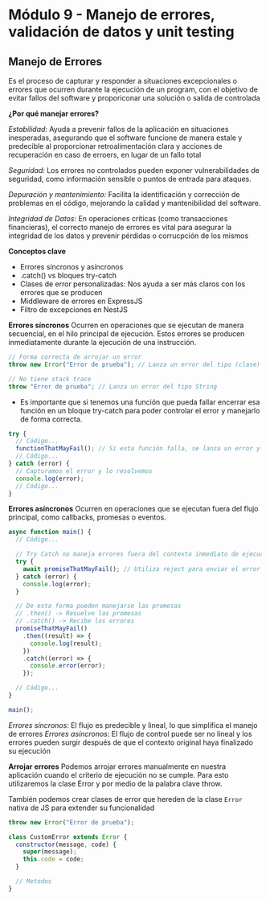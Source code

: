 # Módulo 9 - Manejo de errores, validación de datos y unit testing

## Manejo de Errores

Es el proceso de capturar y responder a situaciones excepcionales o errores que ocurren durante la ejecución de un program, con el objetivo de evitar fallos del software y proporiconar una solución o salida de controlada

**¿Por qué manejar errores?**

_Estabilidad:_ Ayuda a prevenir fallos de la aplicación en situaciones inesperadas, asegurando que el software funcione de manera estale y predecible al proporcionar retroalimentación clara y acciones de recuperación en caso de erroers, en lugar de un fallo total

_Seguridad:_ Los errores no controlados pueden exponer vulnerabilidades de seguridad, como información sensible o puntos de entrada para ataques.

_Depuración y mantenimiento:_ Facilita la identificación y corrección de problemas en el código, mejorando la calidad y mantenibilidad del software.

_Integridad de Datos:_ En operaciones críticas (como transacciones financieras), el correcto manejo de errores es vital para asegurar la integridad de los datos y prevenir pérdidas o corrucpción de los mismos

**Conceptos clave**

- Errores síncronos y asíncronos
- .catch() vs bloques try-catch
- Clases de error personalizadas: Nos ayuda a ser más claros con los errores que se producen
- Middleware de errores en ExpressJS
- Filtro de excepciones en NestJS

**Errores síncronos**
Ocurren en operaciones que se ejecutan de manera secuencial, en el hilo principal de ejecución. Estos errores se producen inmediatamente durante la ejecución de una instrucción.

```javascript
// Forma correcta de arrojar un error
throw new Error("Error de prueba"); // Lanza un error del tipo (clase) Error

// No tiene stack trace
throw "Error de prueba"; // Lanza un error del tipo String
```

- Es importante que si tenemos una función que pueda fallar encerrar esa función en un bloque try-catch para poder controlar el error y manejarlo de forma correcta.

```javascript
try {
  // Código...
  functionThatMayFail(); // Si esta función falla, se lanza un error y corta la ejecución para ir directamente al catch
  // Código...
} catch (error) {
  // Capturamos el error y lo resolvemos
  console.log(error);
  // Código...
}
```

**Errores asíncronos**
Ocurren en operaciones que se ejecutan fuera del flujo principal, como callbacks, promesas o eventos.

```javascript
async function main() {
  // Código...

  // Try Catch no maneja errores fuera del contexto inmediato de ejecución
  try {
    await promiseThatMayFail(); // Utiliza reject para enviar el error en lugar de throw new Erorr
  } catch (error) {
    console.log(error);
  }

  // De esta forma pueden manejarse las promesas
  // .then() -> Resuelve las promesas
  // .catch() -> Recibe los errores
  promiseThatMayFail()
    .then((result) => {
      console.log(result);
    })
    .catch((error) => {
      console.error(error);
    });

  // Código...
}

main();
```

_Errores síncronos_: El flujo es predecible y lineal, lo que simplifica el manejo de errores
_Errores asíncronos_: El flujo de control puede ser no lineal y los errores pueden surgir después de que el contexto original haya finalizado su ejecución

**Arrojar errores**
Podemos arrojar errores manualmente en nuestra aplicación cuando el criterio de ejecución no se cumple. Para esto utilizaremos la clase Error y por medio de la palabra clave throw.

También podemos crear clases de error que hereden de la clase `Error` nativa de JS para extender su funcionalidad

```javascript
throw new Error("Error de prueba");

class CustomError extends Error {
  constructor(message, code) {
    super(message);
    this.code = code;
  }

  // Metodos
}
```
